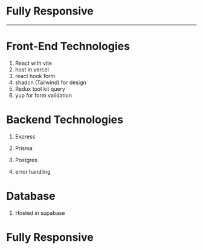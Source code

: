 # Fully Responsive
___________

# Front-End Technologies

1. React with vite
2. host in vercel
3. react hook form
4. shadcn (Tailwind) for design
5. Redux tool kit query
6. yup for form validation
# Backend Technologies

1. Express

2.  Prisma

3. Postgres

4. error handling

# Database

1. Hosted in supabase

# Fully Responsive
